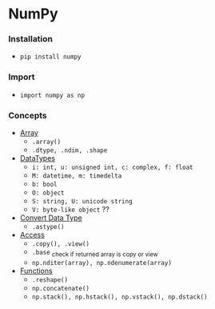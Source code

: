 # NumPy
### Installation
- `pip install numpy`
### Import
- `import numpy as np`
### Concepts
- [Array](numpy_array.py)
  - `.array()`
  - `.dtype, .ndim, .shape`
- [DataTypes](numpy_datatypes.py)
  - `i: int, u: unsigned int, c: complex, f: float`
  - `M: datetime, m: timedelta`
  - `b: bool`
  - `O: object`
  - `S: string, U: unicode string`
  - `V: byte-like object` ??
- [Convert Data Type](numpy_convert_data_type.py)
  - `.astype()`
- [Access](numpy_access.py)
  - `.copy(), .view()`
  - `.base` <sub>check if returned array is copy or view</sub>
  - `np.nditer(array), np.ndenumerate(array)`
- [Functions](numpy_functions.py)
  - `.reshape()`
  - `np.concatenate()`
  - `np.stack(), np.hstack(), np.vstack(), np.dstack()`